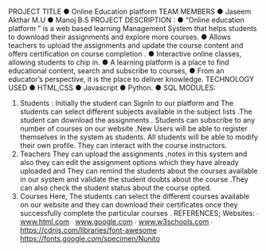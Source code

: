 PROJECT TITLE
● Online Education platform
TEAM MEMBERS
● Jaseem Akthar M.U
● Manoj B.S
PROJECT DESCRIPTION :
● “Online education platform ” is a web based learning Management System that helps students to
download their assignments and explore more courses.
● Allows teachers to upload the assignments and update the course content and offers certification
on course completion .
● Interactive online classes, allowing students to chip in.
● A learning platform is a place to find educational content, search and subscribe to courses,
● From an educator’s perspective, it is the place to deliver knowledge.
TECHNOLOGY USED
● HTML,CSS
● Javascript
● Python.
● SQL
MODULES:
1. Students :
Initially the student can SignIn to our platform and The students can select different
subjects available in the subject lists .The student can download the assignments . Students can
subscribe to any number of courses on our website .New Users will be able to register
themselves in the system as students. All students will be able to modify their own profile. They
can interact with the course instructors.
2. Teachers
They can upload the assignments ,notes in this system and also they can edit the
assignment options which they have already uploaded and They can remind the students about
the courses available in our system and validate the student doubts about the course .They can
also check the student status about the course opted.
3. Courses
Here, The students can select the different courses available on our website and they can
download their certificates once they successfully complete the particular courses .
REFERENCES;
Websites:
∙ www.html.com
∙ www.google.com
∙ www.w3schools.com
∙ https://cdnjs.com/libraries/font-awesome
∙ https://fonts.google.com/specimen/Nunito
